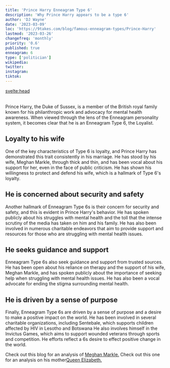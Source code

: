 ```yaml
---
title: 'Prince Harry Enneagram Type 6'
description: 'Why Prince Harry appears to be a type 6'
author: 'DJ Wayne'
date: '2023-03-09'
loc: 'https://9takes.com/blog/famous-enneagram-types/Prince-Harry'
lastmod: '2023-03-26'
changefreq: 'monthly'
priority: '0.6'
published: true
enneagram: 6
type: ['politician']
wikipedia:
twitter:
instagram:
tiktok:
---
```


<svelte:head>

  <meta property="og:image" content="https://9takes.com/types/6s/Prince-Harry.webp" />
  <link rel="canonical" href="https://9takes.com/blog/famous-enneagram-types/Prince-Harry">
</svelte:head>
<script>
	import  PopCard  from "../../../lib/components/atoms/PopCard.svelte";
</script>
<div
	style="display: flex;
    justify-content: center;
    margin: 1rem 0;
	"
>
	<PopCard
		image={`/types/6s/${'Prince-Harry'}.webp`}
		showIcon={false}
		text="Prince Harry"
		subtext=""
	/>
</div>

Prince Harry, the Duke of Sussex, is a member of the British royal family known for his philanthropic work and advocacy for mental health awareness. When viewed through the lens of the Enneagram personality system, it becomes clear that he is an Enneagram Type 6, the Loyalist.

## Loyalty to his wife

One of the key characteristics of Type 6 is loyalty, and Prince Harry has demonstrated this trait consistently in his marriage. He has stood by his wife, Meghan Markle, through thick and thin, and has been vocal about his support for her, even in the face of public criticism. He has shown his willingness to protect and defend his wife, which is a hallmark of Type 6's loyalty.

## He is concerned about security and safety

Another hallmark of Enneagram Type 6s is their concern for security and safety, and this is evident in Prince Harry's behavior. He has spoken publicly about his struggles with mental health and the toll that the intense scrutiny of the media has taken on him and his family. He has also been involved in numerous charitable endeavors that aim to provide support and resources for those who are struggling with mental health issues.

## He seeks guidance and support

Enneagram Type 6s also seek guidance and support from trusted sources. He has been open about his reliance on therapy and the support of his wife, Meghan Markle, and has spoken publicly about the importance of seeking help when struggling with mental health issues. He has also been a vocal advocate for ending the stigma surrounding mental health.

## He is driven by a sense of purpose

Finally, Enneagram Type 6s are driven by a sense of purpose and a desire to make a positive impact on the world. He has been involved in several charitable organizations, including Sentebale, which supports children affected by HIV in Lesotho and Botswana He also involves himself in the Invictus Games, which aims to support wounded veterans through sports and competition. He efforts reflect a 6s desire to effect positive change in the world.

Check out this blog for an analysis of <a href="/blog/famous-enneagram-types/Meghan-Markle">Meghan Markle.</a>
Check out this one for an analysis on his mother<a href="/blog/famous-enneagram-types/Queen-Elizabeth-II">Queen Elizabeth.</a>

<div>

<!-- // loyalty to wife
// issues with trust in the royal family
// seeks support and guidance with mental health
// strongly identifies with groups-> sports and military -->

</div>
